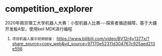 # competition_explorer
2020年南京理工大学机器人大赛：小型机器人比赛---探索者循迹越障，基于大疆开发板A型，使用keil MDK进行编程
1. ```项目机器人展示视频链接：``` https://www.bilibili.com/video/BV12r4y1377x/?share_source=copy_web&vd_source=97170e52311d304767c925aed213e556

